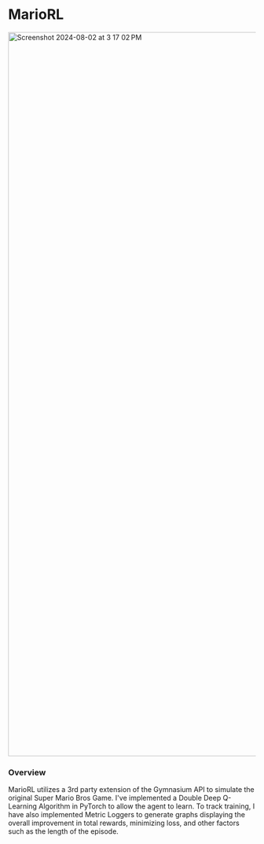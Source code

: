 # MarioRL

<img width="1470" alt="Screenshot 2024-08-02 at 3 17 02 PM" src="https://github.com/user-attachments/assets/048ceca1-a3b8-4e4c-8d44-2d73ad7f8516">

### Overview
MarioRL utilizes a 3rd party extension of the Gymnasium API to simulate the original Super Mario Bros Game. I've implemented a Double Deep Q-Learning Algorithm in PyTorch to allow the agent to learn. To track training, I have also implemented Metric Loggers to generate graphs displaying the overall improvement in total rewards, minimizing loss, and other factors such as the length of the episode. 

